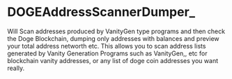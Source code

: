 # DOGEAddressScannerDumper_
Will Scan addresses produced by VanityGen type programs and then check the Doge Blockchain, dumping only addresses with balances and preview your total address networth etc.
This allows you to scan address lists generated by Vanity Generation Programs such as VanityGen,, etc for blockchain vanity addresses, or any list of doge coin addresses you want really.

